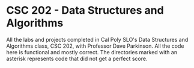 # CSC 202 - Data Structures and Algorithms
All the labs and projects completed in Cal Poly SLO's Data Structures and Algorithms class, CSC 202, with Professor Dave Parkinson. 
All the code here is functional and mostly correct. The directories marked with an asterisk represents code that did not get a perfect score.
